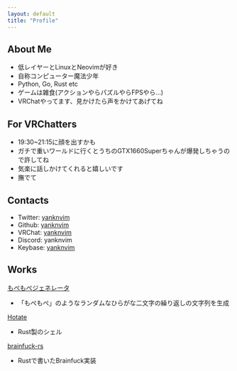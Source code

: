 ```yaml
---
layout: default
title: "Profile"
---
```


## About Me
- 低レイヤーとLinuxとNeovimが好き
- 自称コンピューター魔法少年
- Python, Go, Rust etc
- ゲームは雑食(アクションやらパズルやらFPSやら…)
- VRChatやってます、見かけたら声をかけてあげてね

## For VRChatters
- 19:30~21:15に顔を出すかも
- ガチで重いワールドに行くとうちのGTX1660Superちゃんが爆発しちゃうので許してね
- 気楽に話しかけてくれると嬉しいです
- 撫でて

## Contacts
- Twitter: [yanknvim](https://twitter.com/yanknvim)
- Github: [yanknvim](https://github.com/yanknvim)
- VRChat: [yanknvim](https://vrchat.com/home/user/usr_81dd1e49-4418-4bd5-a315-9790e94c240d)
- Discord: yanknvim
- Keybase: [yanknvim](https://keybase.io/yanknvim)

## Works
[もぺもぺジェネレータ](https://yanknvim.github.io/mopemope_generator/)
- 「もぺもぺ」のようなランダムなひらがな二文字の繰り返しの文字列を生成


[Hotate](https://github.com/yanknvim/hotate)
- Rust製のシェル


[brainfuck-rs](https://github.com/yanknvim/brainfuck-rs)
- Rustで書いたBrainfuck実装
